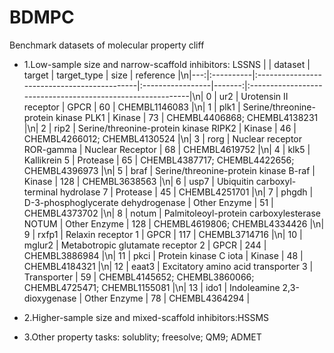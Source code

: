 # BDMPC

Benchmark datasets of molecular property cliff  

* 1.Low-sample size and narrow-scaffold inhibitors: LSSNS
|    | dataset   | target                                      | target_type      |   size | reference                                                  |\n|---:|:----------|:--------------------------------------------|:-----------------|-------:|:-----------------------------------------------------------|\n|  0 | ur2       | Urotensin II receptor                       | GPCR             |     60 | CHEMBL1146083                                              |\n|  1 | plk1      | Serine/threonine-protein kinase PLK1        | Kinase           |     73 | CHEMBL4406868; CHEMBL4138231                               |\n|  2 | rip2      | Serine/threonine-protein kinase RIPK2       | Kinase           |     46 | CHEMBL4266012; CHEMBL4130524                               |\n|  3 | rorg      | Nuclear receptor ROR-gamma                  | Nuclear Receptor |     68 | CHEMBL4619752                                              |\n|  4 | klk5      | Kallikrein 5                                | Protease         |     65 | CHEMBL4387717; CHEMBL4422656; CHEMBL4396973                |\n|  5 | braf      | Serine/threonine-protein kinase B-raf       | Kinase           |    128 | CHEMBL3638563                                              |\n|  6 | usp7      | Ubiquitin carboxyl-terminal hydrolase 7     | Protease         |     45 | CHEMBL4251701                                              |\n|  7 | phgdh     | D-3-phosphoglycerate dehydrogenase          | Other Enzyme     |     51 | CHEMBL4373702                                              |\n|  8 | notum     | Palmitoleoyl-protein carboxylesterase NOTUM | Other Enzyme     |    128 | CHEMBL4619806; CHEMBL4334426                               |\n|  9 | rxfp1     | Relaxin receptor 1                          | GPCR             |    117 | CHEMBL3714716                                              |\n| 10 | mglur2    | Metabotropic glutamate receptor 2           | GPCR             |    244 | CHEMBL3886984                                              |\n| 11 | pkci      | Protein kinase C iota                       | Kinase           |     48 | CHEMBL4184321                                              |\n| 12 | eaat3     | Excitatory amino acid transporter 3         | Transporter      |     59 | CHEMBL4145652; CHEMBL3860066; CHEMBL4725471; CHEMBL1155081 |\n| 13 | ido1      | Indoleamine 2,3-dioxygenase                 | Other Enzyme     |     78 | CHEMBL4364294                                              |


* 2.Higher-sample size and mixed-scaffold inhibitors:HSSMS




* 3.Other property tasks: solublity; freesolve; QM9; ADMET